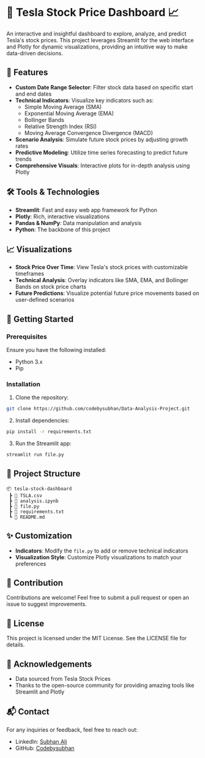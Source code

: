 # 🚗 Tesla Stock Price Dashboard 📈

An interactive and insightful dashboard to explore, analyze, and predict Tesla's stock prices. This project leverages Streamlit for the web interface and Plotly for dynamic visualizations, providing an intuitive way to make data-driven decisions.

## 🌟 Features

- **Custom Date Range Selector**: Filter stock data based on specific start and end dates
- **Technical Indicators**: Visualize key indicators such as:
  - Simple Moving Average (SMA)
  - Exponential Moving Average (EMA)
  - Bollinger Bands
  - Relative Strength Index (RSI)
  - Moving Average Convergence Divergence (MACD)
- **Scenario Analysis**: Simulate future stock prices by adjusting growth rates
- **Predictive Modeling**: Utilize time series forecasting to predict future trends
- **Comprehensive Visuals**: Interactive plots for in-depth analysis using Plotly

## 🛠️ Tools & Technologies

- **Streamlit**: Fast and easy web app framework for Python
- **Plotly**: Rich, interactive visualizations
- **Pandas & NumPy**: Data manipulation and analysis
- **Python**: The backbone of this project

## 📈 Visualizations

- **Stock Price Over Time**: View Tesla's stock prices with customizable timeframes
- **Technical Analysis**: Overlay indicators like SMA, EMA, and Bollinger Bands on stock price charts
- **Future Predictions**: Visualize potential future price movements based on user-defined scenarios

## 🚀 Getting Started

### Prerequisites

Ensure you have the following installed:
- Python 3.x
- Pip

### Installation

1. Clone the repository:
```bash
git clone https://github.com/codebysubhan/Data-Analysis-Project.git
```

2. Install dependencies:
```bash
pip install -r requirements.txt
```

3. Run the Streamlit app:
```bash
streamlit run file.py
```

## 📂 Project Structure

```
📦 tesla-stock-dashboard
 ┣ 📜 TSLA.csv
 ┣ 📜 analysis.ipynb
 ┣ 📜 file.py
 ┣ 📜 requirements.txt
 ┗ 📜 README.md
```

## ✨ Customization

- **Indicators**: Modify the `file.py` to add or remove technical indicators
- **Visualization Style**: Customize Plotly visualizations to match your preferences

## 🤝 Contribution

Contributions are welcome! Feel free to submit a pull request or open an issue to suggest improvements.

## 📜 License

This project is licensed under the MIT License. See the LICENSE file for details.

## 🙌 Acknowledgements

- Data sourced from Tesla Stock Prices
- Thanks to the open-source community for providing amazing tools like Streamlit and Plotly

## 📬 Contact

For any inquiries or feedback, feel free to reach out:

- LinkedIn: [Subhan Ali](https://www.linkedin.com/in/itssubhanali/)
- GitHub: [Codebysubhan](https://github.com/codebysubhan)
